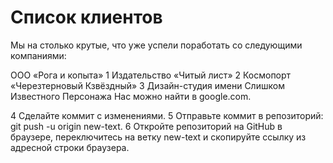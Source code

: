 # Список клиентов

Мы на столько крутые, что уже успели поработать со следующими компаниями:

ООО «Рога и копыта»
1 Издательство «Читый лист»
2 Космопорт «Черезтерновый Кзвёздный»
3 Дизайн-студия имени Слишком Известного Персонажа
Нас можно найти в google.com.

4 Сделайте коммит с изменениями.
5 Отправьте коммит в репозиторий: git push -u origin new-text.
6 Откройте репозиторий на GitHub в браузере, переключитесь на ветку new-text и скопируйте ссылку из адресной строки браузера.